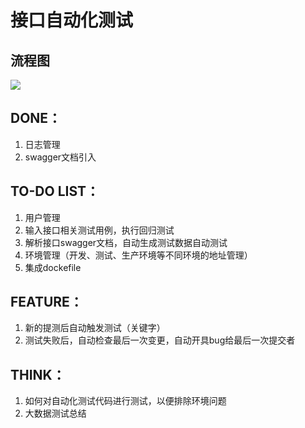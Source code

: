 # 接口自动化测试

## 流程图

![](C:\Users\wangzhaoxian\Downloads\接口自动化测试流程图.png)

## DONE：

1. 日志管理
2. swagger文档引入

## TO-DO LIST：

1. 用户管理
2. 输入接口相关测试用例，执行回归测试
3. 解析接口swagger文档，自动生成测试数据自动测试
4. 环境管理（开发、测试、生产环境等不同环境的地址管理）
5. 集成dockefile

## FEATURE：

1. 新的提测后自动触发测试（关键字）
2. 测试失败后，自动检查最后一次变更，自动开具bug给最后一次提交者

## THINK：

1. 如何对自动化测试代码进行测试，以便排除环境问题 
2. 大数据测试总结

